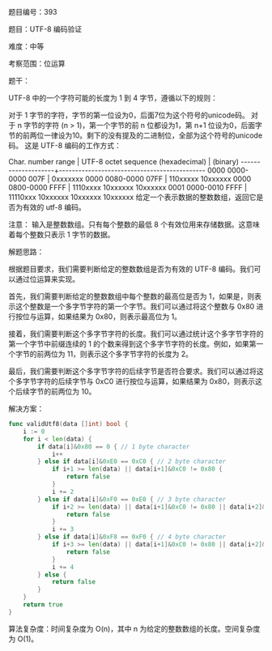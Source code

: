 题目编号：393

题目：UTF-8 编码验证

难度：中等

考察范围：位运算

题干：

UTF-8 中的一个字符可能的长度为 1 到 4 字节，遵循以下的规则：

对于 1 字节的字符，字节的第一位设为0，后面7位为这个符号的unicode码。
对于 n 字节的字符 (n > 1)，第一个字节的前 n 位都设为1，第 n+1 位设为0，后面字节的前两位一律设为10。剩下的没有提及的二进制位，全部为这个符号的unicode码。
这是 UTF-8 编码的工作方式：

   Char. number range  |        UTF-8 octet sequence
      (hexadecimal)    |              (binary)
   --------------------+---------------------------------------------
   0000 0000-0000 007F | 0xxxxxxx
   0000 0080-0000 07FF | 110xxxxx 10xxxxxx
   0000 0800-0000 FFFF | 1110xxxx 10xxxxxx 10xxxxxx
   0001 0000-0010 FFFF | 11110xxx 10xxxxxx 10xxxxxx 10xxxxxx
给定一个表示数据的整数数组，返回它是否为有效的 utf-8 编码。

注意：
输入是整数数组。只有每个整数的最低 8 个有效位用来存储数据。这意味着每个整数只表示 1 字节的数据。

解题思路：

根据题目要求，我们需要判断给定的整数数组是否为有效的 UTF-8 编码。我们可以通过位运算来实现。

首先，我们需要判断给定的整数数组中每个整数的最高位是否为 1，如果是，则表示这个整数是一个多字节字符的第一个字节。我们可以通过将这个整数与 0x80 进行按位与运算，如果结果为 0x80，则表示最高位为 1。

接着，我们需要判断这个多字节字符的长度。我们可以通过统计这个多字节字符的第一个字节中前缀连续的 1 的个数来得到这个多字节字符的长度。例如，如果第一个字节的前两位为 11，则表示这个多字节字符的长度为 2。

最后，我们需要判断这个多字节字符的后续字节是否符合要求。我们可以通过将这个多字节字符的后续字节与 0xC0 进行按位与运算，如果结果为 0x80，则表示这个后续字节的前两位为 10。

解决方案：

```go
func validUtf8(data []int) bool {
    i := 0
    for i < len(data) {
        if data[i]&0x80 == 0 { // 1 byte character
            i++
        } else if data[i]&0xE0 == 0xC0 { // 2 byte character
            if i+1 >= len(data) || data[i+1]&0xC0 != 0x80 {
                return false
            }
            i += 2
        } else if data[i]&0xF0 == 0xE0 { // 3 byte character
            if i+2 >= len(data) || data[i+1]&0xC0 != 0x80 || data[i+2]&0xC0 != 0x80 {
                return false
            }
            i += 3
        } else if data[i]&0xF8 == 0xF0 { // 4 byte character
            if i+3 >= len(data) || data[i+1]&0xC0 != 0x80 || data[i+2]&0xC0 != 0x80 || data[i+3]&0xC0 != 0x80 {
                return false
            }
            i += 4
        } else {
            return false
        }
    }
    return true
}
```

算法复杂度：时间复杂度为 O(n)，其中 n 为给定的整数数组的长度。空间复杂度为 O(1)。